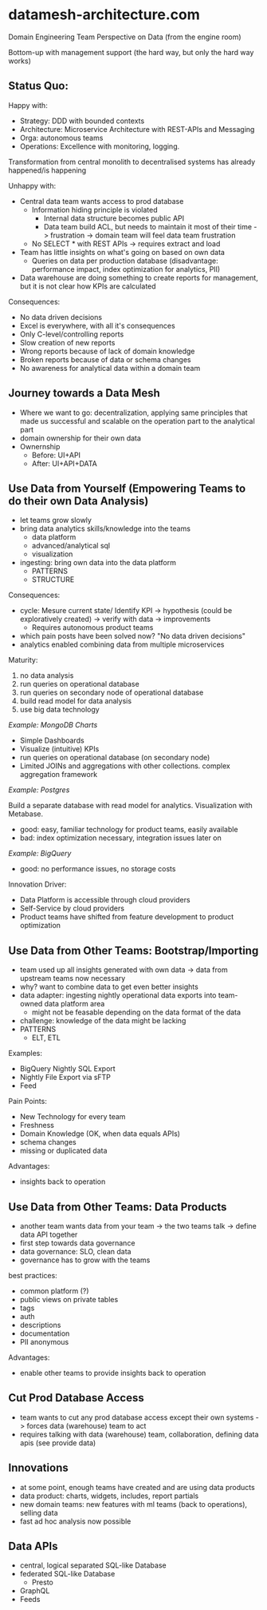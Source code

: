 # datamesh-architecture.com

Domain Engineering Team Perspective on Data (from the engine room)

Bottom-up with management support (the hard way, but only the hard way works)

## Status Quo:

Happy with:

- Strategy: DDD with bounded contexts
- Architecture: Microservice Architecture with REST-APIs and Messaging
- Orga: autonomous teams
- Operations: Excellence with monitoring, logging.

Transformation from central monolith to decentralised systems has already happened/is happening

Unhappy with:

- Central data team wants access to prod database
  - Information hiding principle is violated 
    - Internal data structure becomes public API
    - Data team build ACL, but needs to maintain it most of their time -> frustration -> domain team will feel data team frustration
  - No SELECT * with REST APIs -> requires extract and load
- Team has little insights on what's going on based on own data
  - Queries on data per production database (disadvantage: performance impact, index optimization for analytics, PII)
- Data warehouse are doing something to create reports for management, but it is not clear how KPIs are calculated

Consequences:

- No data driven decisions
- Excel is everywhere, with all it's consequences
- Only C-level/controlling reports
- Slow creation of new reports
- Wrong reports because of lack of domain knowledge
- Broken reports because of data or schema changes
- No awareness for analytical data within a domain team

## Journey towards a Data Mesh

- Where we want to go: decentralization, applying same principles that made us successful and scalable on the operation part to the analytical part
- domain ownership for their own data
- Ownernship
  - Before: UI+API 
  - After: UI+API+DATA

## Use Data from Yourself (Empowering Teams to do their own Data Analysis)

- let teams grow slowly
- bring data analytics skills/knowledge into the teams
  - data platform
  - advanced/analytical sql
  - visualization
- ingesting: bring own data into the data platform
  - PATTERNS
  - STRUCTURE

Consequences:
- cycle: Mesure current state/ Identify KPI -> hypothesis (could be exploratively created) -> verify with data -> improvements
  - Requires autonomous product teams
- which pain posts have been solved now? "No data driven decisions"
- analytics enabled combining data from multiple microservices

Maturity:
1. no data analysis
2. run queries on operational database
3. run queries on secondary node of operational database
4. build read model for data analysis
5. use big data technology

_Example: MongoDB Charts_

- Simple Dashboards
- Visualize (intuitive) KPIs
- run queries on operational database (on secondary node)
- Limited JOINs and aggregations with other collections. complex aggregation framework

_Example: Postgres_

Build a separate database with read model for analytics.
Visualization with Metabase.

- good: easy, familiar technology for product teams, easily available
- bad: index optimization necessary, integration issues later on

_Example: BigQuery_

- good: no performance issues, no storage costs

Innovation Driver: 
- Data Platform is accessible through cloud providers
- Self-Service by cloud providers
- Product teams have shifted from feature development to product optimization 

## Use Data from Other Teams: Bootstrap/Importing

- team used up all insights generated with own data -> data from upstream teams now necessary
- why? want to combine data to get even better insights
- data adapter: ingesting nightly operational data exports into team-owned data platform area
  - might not be feasable depending on the data format of the data
- challenge: knowledge of the data might be lacking
- PATTERNS
  - ELT, ETL

Examples: 
- BigQuery Nightly SQL Export
- Nightly File Export via sFTP
- Feed

Pain Points:
- New Technology for every team
- Freshness
- Domain Knowledge (OK, when data equals APIs)
- schema changes
- missing or duplicated data

Advantages:
- insights back to operation

## Use Data from Other Teams: Data Products

- another team wants data from your team -> the two teams talk -> define data API together
- first step towards data governance
- data governance: SLO, clean data
- governance has to grow with the teams

best practices:
- common platform (?)
- public views on private tables
- tags
- auth
- descriptions
- documentation
- PII anonymous

Advantages:
- enable other teams to provide insights back to operation

## Cut Prod Database Access

- team wants to cut any prod database access except their own systems -> forces data (warehouse) team to act
- requires talking with data (warehouse) team, collaboration, defining data apis (see provide data)

## Innovations

- at some point, enough teams have created and are using data products
- data product: charts, widgets, includes, report partials
- new domain teams: new features with ml teams (back to operations), selling data
- fast ad hoc analysis now possible






Data APIs
---
- central, logical separated SQL-like Database
- federated SQL-like Database
  - Presto
- GraphQL
- Feeds

